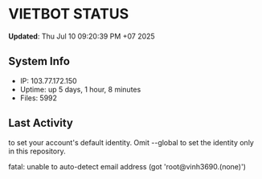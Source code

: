 # VIETBOT STATUS
**Updated**: Thu Jul 10 09:20:39 PM +07 2025

## System Info
- IP: 103.77.172.150
- Uptime: up 5 days, 1 hour, 8 minutes
- Files: 5992

## Last Activity

to set your account's default identity.
Omit --global to set the identity only in this repository.

fatal: unable to auto-detect email address (got 'root@vinh3690.(none)')
